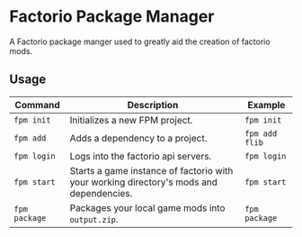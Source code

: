 # Factorio Package Manager

A Factorio package manger used to greatly aid the creation of factorio mods.

## Usage

Command | Description                                                                             | Example        |
--- |-----------------------------------------------------------------------------------------|----------------|
`fpm init` | Initializes a new FPM project.                                                          | `fpm init`     |
`fpm add` | Adds a dependency to a project.                                                         | `fpm add flib` |
`fpm login` | Logs into the factorio api servers.                                                     | `fpm login`    |
`fpm start` | Starts a game instance of factorio with your working directory's mods and dependencies. | `fpm start`    |
`fpm package` | Packages your local game mods into `output.zip`.                                        | `fpm package`  |
